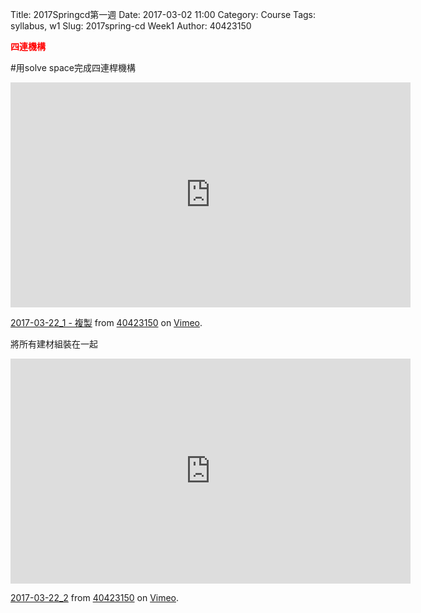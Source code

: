 Title: 2017Springcd第一週
Date: 2017-03-02 11:00
Category: Course
Tags: syllabus, w1
Slug: 2017spring-cd Week1
Author: 40423150

<b><font color="red">四連機構 </font></b>

<!-- PELICAN_END_SUMMARY -->
#用solve space完成四連桿機構
<iframe src="https://player.vimeo.com/video/209583563" width="640" height="360" frameborder="0" webkitallowfullscreen mozallowfullscreen allowfullscreen></iframe>
<p><a href="https://vimeo.com/209583563">2017-03-22_1 - 複製</a> from <a href="https://vimeo.com/user44209237">40423150</a> on <a href="https://vimeo.com">Vimeo</a>.</p>

將所有建材組裝在一起
<iframe src="https://player.vimeo.com/video/209583382" width="640" height="360" frameborder="0" webkitallowfullscreen mozallowfullscreen allowfullscreen></iframe>
<p><a href="https://vimeo.com/209583382">2017-03-22_2</a> from <a href="https://vimeo.com/user44209237">40423150</a> on <a href="https://vimeo.com">Vimeo</a>.</p>
